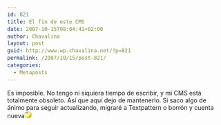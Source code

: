 ```yaml
---
id: 821
title: El fin de este CMS
date: 2007-10-15T08:04:41+02:00
author: Chavalina
layout: post
guid: http://www.wp.chavalina.net/?p=821
permalink: /2007/10/15/post-821/
categories:
  - Metaposts
---
```

Es imposible. No tengo ni siquiera tiempo de escribir, y mi CMS está totalmente obsoleto. Así que aquí dejo de mantenerlo. Si saco algo de ánimo para seguir actualizando, migraré a Textpattern o borrón y cuenta nueva![emo](/imagenes/emoticonos/pensativo.gif)